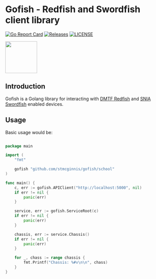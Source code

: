  # Gofish - Redfish and Swordfish client library

 [![Go Report Card](https://goreportcard.com/badge/github.com/stmcginnis/gofish?branch=master)](https://goreportcard.com/report/github.com/stmcginnis/gofish)
[![Releases](https://img.shields.io/github/release/stmcginnis/gofish/all.svg?style=flat-square)](https://github.com/stmcginnis/gofish/releases)
[![LICENSE](https://img.shields.io/github/license/stmcginnis/gofish.svg?style=flat-square)](https://github.com/stmcginnis/gofish/blob/master/LICENSE)

<img src="https://github.com/stmcginnis/gofish/raw/master/images/gofish.svg" width="100">

## Introduction

Gofish is a Golang library for interacting with [DMTF
Redfish](https://www.dmtf.org/standards/redfish) and [SNIA
Swordfish](https://www.snia.org/forums/smi/swordfish) enabled devices.

## Usage ##

Basic usage would be:

```go

package main

import (
    "fmt"

    gofish "github.com/stmcginnis/gofish/school"
)

func main() {
    c, err := gofish.APIClient("http://localhost:5000", nil)
    if err != nil {
        panic(err)
    }

    service, err := gofish.ServiceRoot(c)
    if err != nil {
        panic(err)
    }

    chassis, err := service.Chassis()
    if err != nil {
        panic(err)
    }

    for _, chass := range chassis {
        fmt.Printf("Chassis: %#v\n\n", chass)
    }
}
```
